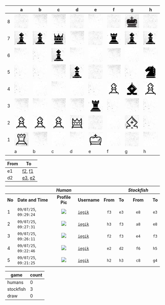 |   | a | b | c | d | e | f | g | h |
|---|---|---|---|---|---|---|---|---|
| 8 | ![piece](./pieces/style-2/bg-4.jpg) | ![piece](./pieces/style-2/bg-5.jpg) | ![piece](./pieces/style-2/bg-5.jpg) | ![piece](./pieces/style-2/bg-4.jpg) | ![piece](./pieces/style-2/bg-3.jpg) | ![piece](./pieces/style-2/bg-4.jpg) | ![piece](./pieces/style-2/king-b.jpg) | ![piece](./pieces/style-2/bg-4.jpg) |
| 7 | ![piece](./pieces/style-2/pawn-b.jpg) | ![piece](./pieces/style-2/pawn-b.jpg) | ![piece](./pieces/style-2/queen-b.jpg) | ![piece](./pieces/style-2/bg-5.jpg) | ![piece](./pieces/style-2/bg-4.jpg) | ![piece](./pieces/style-2/rook-b.jpg) | ![piece](./pieces/style-2/pawn-b.jpg) | ![piece](./pieces/style-2/pawn-b.jpg) |
| 6 | ![piece](./pieces/style-2/bg-3.jpg) | ![piece](./pieces/style-2/bg-2.jpg) | ![piece](./pieces/style-2/pawn-b.jpg) | ![piece](./pieces/style-2/bg-3.jpg) | ![piece](./pieces/style-2/bg-1.jpg) | ![piece](./pieces/style-2/bg-5.jpg) | ![piece](./pieces/style-2/bg-1.jpg) | ![piece](./pieces/style-2/bg-3.jpg) |
| 5 | ![piece](./pieces/style-2/bg-2.jpg) | ![piece](./pieces/style-2/bg-2.jpg) | ![piece](./pieces/style-2/bg-5.jpg) | ![piece](./pieces/style-2/pawn-b.jpg) | ![piece](./pieces/style-2/bg-4.jpg) | ![piece](./pieces/style-2/bg-5.jpg) | ![piece](./pieces/style-2/bg-2.jpg) | ![piece](./pieces/style-2/knight-b.jpg) |
| 4 | ![piece](./pieces/style-2/bg-2.jpg) | ![piece](./pieces/style-2/bg-1.jpg) | ![piece](./pieces/style-2/bg-3.jpg) | ![piece](./pieces/style-2/bg-1.jpg) | ![piece](./pieces/style-2/bg-2.jpg) | ![piece](./pieces/style-2/pawn-w.jpg) | ![piece](./pieces/style-2/bishop-b.jpg) | ![piece](./pieces/style-2/pawn-w.jpg) |
| 3 | ![piece](./pieces/style-2/bg-5.jpg) | ![piece](./pieces/style-2/bg-3.jpg) | ![piece](./pieces/style-2/bg-5.jpg) | ![piece](./pieces/style-2/bg-5.jpg) | ![piece](./pieces/style-2/rook-b.jpg) | ![piece](./pieces/style-2/bg-2.jpg) | ![piece](./pieces/style-2/bg-5.jpg) | ![piece](./pieces/style-2/bg-2.jpg) |
| 2 | ![piece](./pieces/style-2/pawn-w.jpg) | ![piece](./pieces/style-2/pawn-w.jpg) | ![piece](./pieces/style-2/pawn-w.jpg) | ![piece](./pieces/style-2/queen-w.jpg) | ![piece](./pieces/style-2/bg-4.jpg) | ![piece](./pieces/style-2/bg-1.jpg) | ![piece](./pieces/style-2/bishop-w.jpg) | ![piece](./pieces/style-2/bg-2.jpg) |
| 1 | ![piece](./pieces/style-2/rook-w.jpg) | ![piece](./pieces/style-2/bg-5.jpg) | ![piece](./pieces/style-2/bg-1.jpg) | ![piece](./pieces/style-2/bg-3.jpg) | ![piece](./pieces/style-2/king-w.jpg) | ![piece](./pieces/style-2/bg-1.jpg) | ![piece](./pieces/style-2/bg-4.jpg) | ![piece](./pieces/style-2/bg-3.jpg) |
|   | a | b | c | d | e | f | g | h |


| From |  To  |
|------|------|
|  e1  | [f2](https://github.com/tanishq-singh-2407/readme-chess/issues/new?title=chess_move_e1f2&labels=make+move&body=Just+push+%27Submit+new+issue%27.+You+don%27t+need+to+do+anything+else.), [f1](https://github.com/tanishq-singh-2407/readme-chess/issues/new?title=chess_move_e1f1&labels=make+move&body=Just+push+%27Submit+new+issue%27.+You+don%27t+need+to+do+anything+else.) |
|  d2  | [e3](https://github.com/tanishq-singh-2407/readme-chess/issues/new?title=chess_move_d2e3&labels=make+move&body=Just+push+%27Submit+new+issue%27.+You+don%27t+need+to+do+anything+else.), [e2](https://github.com/tanishq-singh-2407/readme-chess/issues/new?title=chess_move_d2e2&labels=make+move&body=Just+push+%27Submit+new+issue%27.+You+don%27t+need+to+do+anything+else.) |


|||_Human_||||_Stockfish_||
|-|-|:-:|-|:-:|:-:|:-:|:-:|
|**No**|**Date and Time**|**Profile Pic**|**Username**|**From**|**To**|**From**|**To**|
|1|`09/07/25`, `09:29:24`|<img src="https://github.com/iegik.png" height="50px" /> | [`iegik`](https://github.com/iegik)|`f3`|`e3`|`e8`|`e3`|
|2|`09/07/25`, `09:27:31`|<img src="https://github.com/iegik.png" height="50px" /> | [`iegik`](https://github.com/iegik)|`h3`|`f3`|`a8`|`e8`|
|3|`09/07/25`, `09:26:11`|<img src="https://github.com/iegik.png" height="50px" /> | [`iegik`](https://github.com/iegik)|`f2`|`f3`|`e4`|`f3`|
|4|`09/07/25`, `09:22:46`|<img src="https://github.com/iegik.png" height="50px" /> | [`iegik`](https://github.com/iegik)|`e2`|`d2`|`f6`|`h5`|
|5|`09/07/25`, `09:21:25`|<img src="https://github.com/iegik.png" height="50px" /> | [`iegik`](https://github.com/iegik)|`h2`|`h3`|`c8`|`g4`|


| game | count |
|------|-------|
| humans | 0 |
| stockfish | 3 |
| draw | 0 |


